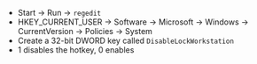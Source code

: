 -   Start → Run → `regedit`
-   HKEY\_CURRENT\_USER → Software → Microsoft → Windows →
    CurrentVersion → Policies → System
-   Create a 32-bit DWORD key called `DisableLockWorkstation`
-   1 disables the hotkey, 0 enables


